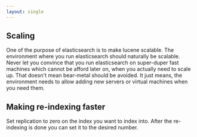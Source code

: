 ```yaml
---
layout: single
---
```


## Scaling
One of the purpose of elasticsearch is to make lucene scalable. The environment where you run elasticsearch should naturally be scalable. 
Never let you convince that you run elasticsearch on super-duper fast machines which cannot be afford later on, when you actually need to scale up.
That doesn't mean bear-metal should be avoided. It just means, the environment needs to allow adding new servers or virtual machines when you need them. 

## Making re-indexing faster
Set replication to zero on the index you want to index into. After the re-indexing is done you can set it to the desired number.